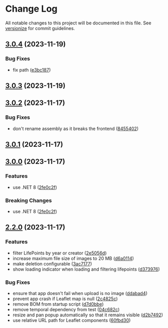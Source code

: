# Change Log

All notable changes to this project will be documented in this file. See [versionize](https://github.com/versionize/versionize) for commit guidelines.

<a name="3.0.4"></a>
## [3.0.4](https://www.github.com/mu88/ThisIsYourLife/releases/tag/v3.0.4) (2023-11-19)

### Bug Fixes

* fix path ([e3bc187](https://www.github.com/mu88/ThisIsYourLife/commit/e3bc187d92d93761318269aa3e587356fd4b6e6c))

<a name="3.0.3"></a>
## [3.0.3](https://www.github.com/mu88/ThisIsYourLife/releases/tag/v3.0.3) (2023-11-19)

<a name="3.0.2"></a>
## [3.0.2](https://www.github.com/mu88/ThisIsYourLife/releases/tag/v3.0.2) (2023-11-17)

### Bug Fixes

* don't rename assembly as it breaks the frontend ([8455402](https://www.github.com/mu88/ThisIsYourLife/commit/8455402e7511f1e621a1540fcf684ad9fe8412e4))

<a name="3.0.1"></a>
## [3.0.1](https://www.github.com/mu88/ThisIsYourLife/releases/tag/v3.0.1) (2023-11-17)

<a name="3.0.0"></a>
## [3.0.0](https://www.github.com/mu88/ThisIsYourLife/releases/tag/v3.0.0) (2023-11-17)

### Features

* use .NET 8 ([2fe0c2f](https://www.github.com/mu88/ThisIsYourLife/commit/2fe0c2fe18be39a569e027ca40c7b398ec82792d))

### Breaking Changes

* use .NET 8 ([2fe0c2f](https://www.github.com/mu88/ThisIsYourLife/commit/2fe0c2fe18be39a569e027ca40c7b398ec82792d))

<a name="2.2.0"></a>
## [2.2.0](https://www.github.com/mu88/ThisIsYourLife/releases/tag/v2.2.0) (2023-11-17)

### Features

* filter LifePoints by year or creator ([2e5056d](https://www.github.com/mu88/ThisIsYourLife/commit/2e5056dda6f54f73f02cc37bccc5fb43af315cd4))
* increase maximum file size of images to 20 MB ([d6a0114](https://www.github.com/mu88/ThisIsYourLife/commit/d6a01149c5fc6a46a0c84bdbc07bce67a45ef117))
* make deletion configurable ([3ac7177](https://www.github.com/mu88/ThisIsYourLife/commit/3ac7177f5f633e5ff5a84c4d624a8b6ca37ddbf6))
* show loading indicator when loading and filtering lifepoints ([d373976](https://www.github.com/mu88/ThisIsYourLife/commit/d3739762bab3874db7cfe143a31a2a748192166f))

### Bug Fixes

* ensure that app doesn't fail when upload is no image ([ddabad4](https://www.github.com/mu88/ThisIsYourLife/commit/ddabad4f032a220915ac5386d056d910821cefee))
* prevent app crash if Leaflet map is null ([2c4825c](https://www.github.com/mu88/ThisIsYourLife/commit/2c4825c32805bf9c85db7111bbcce5099c94c335))
* remove BOM from startup script ([d7d0bbe](https://www.github.com/mu88/ThisIsYourLife/commit/d7d0bbef1515bc205293a293af958b83993918a4))
* remove temporal dependency from test ([04c682c](https://www.github.com/mu88/ThisIsYourLife/commit/04c682c6169bfecce88b36a6f074ea8276c1e837))
* resize and pan popup automatically so that it remains visible ([d2b7492](https://www.github.com/mu88/ThisIsYourLife/commit/d2b74922dff90b107f81b44ed7f650ff29a0d343))
* use relative URL path for Leaflet components ([60fbd30](https://www.github.com/mu88/ThisIsYourLife/commit/60fbd30952b6e2b4174f3b3623ece2bf5847950c))

